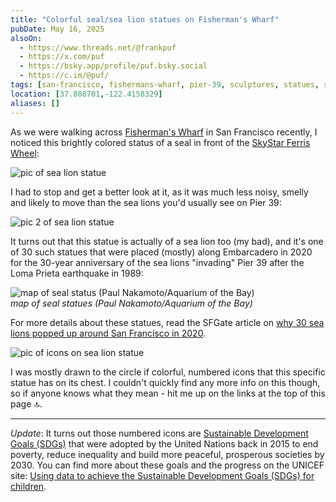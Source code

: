 ```yaml
---
title: "Colorful seal/sea lion statues on Fisherman's Wharf"
pubDate: May 16, 2025
alsoOn:
  - https://www.threads.net/@frankpuf
  - https://x.com/puf
  - https://bsky.app/profile/puf.bsky.social
  - https://c.im/@puf/
tags: [san-francisco, fishermans-wharf, pier-39, sculptures, statues, seals]
location: [37.808701,-122.4158329]
aliases: []
---
```


As we were walking across [Fisherman's Wharf][fishermans-wharf] in San Francisco recently, I noticed this brightly colored status of a seal in front of the [SkyStar Ferris Wheel][skystar]:

![pic of sea lion statue](https://i.imgur.com/dcFcV9o.png)

I had to stop and get a better look at it, as it was much less noisy, smelly and likely to move than the sea lions you'd usually see on Pier 39:

![pic 2 of sea lion statue](https://i.imgur.com/uDX3JMc.png)

It turns out that this statue is actually of a sea lion too (my bad), and it's one of 30 such statues that were placed (mostly) along Embarcadero in 2020 for the 30-year anniversary of the sea lions "invading" Pier 39 after the Loma Prieta earthquake in 1989:

![map of seal status (Paul Nakamoto/Aquarium of the Bay)](https://i.imgur.com/ng6yY9E.png)\
*map of seal statues (Paul Nakamoto/Aquarium of the Bay)*

For more details about these statues, read the SFGate article on [why 30 sea lions popped up around San Francisco in 2020][sfgate-article].

![pic of icons on sea lion statue](https://i.imgur.com/gpLXTVq.png)

I was mostly drawn to the circle if colorful, numbered icons that this specific statue has on its chest. I couldn't quickly find any more info on this though, so if anyone knows what they mean - hit me up on the links at the top of this page 🔝.

---

*Update*: It turns out those numbered icons are [Sustainable Development Goals (SDGs)][unicef-goals] that were adopted by the United Nations back in 2015 to end poverty, reduce inequality and build more peaceful, prosperous societies by 2030. You can find more about these goals and the progress on the UNICEF site: [Using data to achieve the Sustainable Development Goals (SDGs) for children][unicef-sdgs].



 [fishermans-wharf]: https://www.fishermanswharf.org/
 [skystar]: /socials/2024-12-17-skystar---san-francisco-ferris-wheel
 [sfgate-article]: https://www.sfgate.com/places/article/thirty-sea-lions-San-Francisco-Pier-39-Embarcadero-14995999.php
 [unicef-goals]: https://www.unicef.org/sustainable-development-goals
 [unicef-sdgs]: https://data.unicef.org/sdgs/